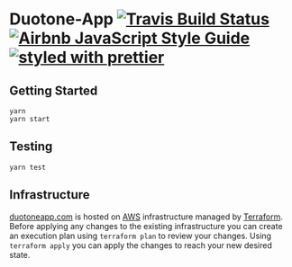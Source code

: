 # Duotone-App [![Travis Build Status](https://travis-ci.org/nagelflorian/duotone-app.svg?branch=master)](https://travis-ci.org/nagelflorian/duotone-app) [![Airbnb JavaScript Style Guide](https://img.shields.io/badge/code--style-airbnb-blue.svg)](https://github.com/airbnb/javascript) [![styled with prettier](https://img.shields.io/badge/styled_with-prettier-ff69b4.svg)](https://github.com/prettier/prettier)

## Getting Started

```
yarn
yarn start
```

## Testing

```
yarn test
```

## Infrastructure

[duotoneapp.com](http://duotoneapp.com) is hosted on [AWS](https://aws.amazon.com) infrastructure managed by [Terraform](https://terraform.io/). Before applying any changes to the existing infrastructure you can create an execution plan using `terraform plan` to review your changes. Using `terraform apply` you can apply the changes to reach your new desired state.
